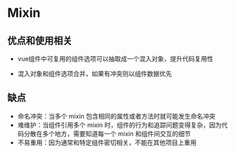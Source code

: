 # Mixin

## 优点和使用相关

- vue组件中可复用的组件选项可以抽取成一个混入对象，提升代码复用性

- 混入对象和组件选项合并，如果有冲突则以组件数据优先


## 缺点

- 命名冲突：当多个 mixin 包含相同的属性或者方法时就可能发生命名冲突
- 难维护：当组件引用多个 mixin 时，组件的行为和追踪问题变得复杂，因为代码分散在多个地方，需要知道每一个 mixin 和组件间交互的细节
- 不易重用：因为通常和特定组件密切相关，不能在其他项目上重用